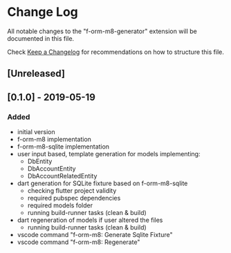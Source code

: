 # Change Log
All notable changes to the "f-orm-m8-generator" extension will be documented in this file.

Check [Keep a Changelog](http://keepachangelog.com/) for recommendations on how to structure this file.

## [Unreleased]

## [0.1.0] - 2019-05-19

### Added

* initial version
* f-orm-m8 implementation
* f-orm-m8-sqlite implementation
* user input based, template generation for models implementing:
  *  DbEntity
  *  DbAccountEntity
  *  DbAccountRelatedEntity
* dart generation for SQLite fixture based on f-orm-m8-sqlite
  * checking flutter project validity
  * required pubspec dependencies
  * required models folder
  * running build-runner tasks (clean & build)
* dart regeneration of models if user altered the files
  * running build-runner tasks (clean & build)
* vscode command "f-orm-m8: Generate Sqlite Fixture"
* vscode command "f-orm-m8: Regenerate"